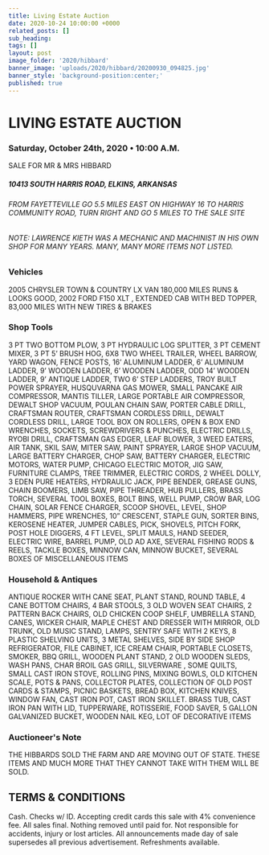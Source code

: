 ```yaml
---
title: Living Estate Auction
date: 2020-10-24 10:00:00 +0000
related_posts: []
sub_heading:  
tags: []
layout: post
image_folder: '2020/hibbard'
banner_image: 'uploads/2020/hibbard/20200930_094825.jpg'
banner_style: 'background-position:center;'
published: true
---
```

# LIVING ESTATE AUCTION
### Saturday, October 24th, 2020 • 10:00 A.M.
SALE FOR  MR & MRS  HIBBARD

##### 10413 SOUTH HARRIS ROAD, ELKINS, ARKANSAS
###### FROM FAYETTEVILLE GO 5.5 MILES EAST ON HIGHWAY 16 TO HARRIS COMMUNITY ROAD, TURN RIGHT AND GO 5 MILES TO THE SALE SITE
###### NOTE: LAWRENCE KIETH WAS A MECHANIC AND MACHINIST IN HIS OWN SHOP FOR MANY YEARS. MANY, MANY MORE ITEMS NOT LISTED.

<!--break-->

### Vehicles
2005 CHRYSLER TOWN & COUNTRY LX VAN 180,000 MILES RUNS & LOOKS GOOD, 2002 FORD F150 XLT , EXTENDED CAB WITH BED TOPPER, 83,000 MILES WITH NEW TIRES & BRAKES

### Shop Tools
3 PT TWO BOTTOM PLOW, 3 PT HYDRAULIC LOG SPLITTER, 3 PT CEMENT MIXER, 3 PT 5’ BRUSH HOG, 6X8 TWO WHEEL TRAILER, WHEEL BARROW, YARD WAGON, FENCE POSTS, 16’ ALUMINUM LADDER, 6’ ALUMINUM LADDER, 9’ WOODEN LADDER, 6’ WOODEN LADDER, ODD 14’ WOODEN LADDER, 9’ ANTIQUE LADDER,  TWO 6’ STEP LADDERS, TROY BUILT POWER SPRAYER, HUSQUVARNA  GAS MOWER, SMALL PANCAKE AIR COMPRESSOR, MANTIS TILLER, LARGE PORTABLE AIR COMPRESSOR, DEWALT SHOP VACUUM, POULAN CHAIN SAW, PORTER CABLE DRILL, CRAFTSMAN ROUTER, CRAFTSMAN CORDLESS DRILL, DEWALT CORDLESS DRILL, LARGE TOOL BOX ON ROLLERS, OPEN & BOX END WRENCHES, SOCKETS, SCREWDRIVERS & PUNCHES, ELECTRIC DRILLS, RYOBI DRILL, CRAFTSMAN GAS EDGER, LEAF BLOWER, 3 WEED EATERS, AIR TANK, SKIL SAW, MITER SAW, PAINT SPRAYER, LARGE SHOP VACUUM, LARGE BATTERY CHARGER, CHOP SAW, BATTERY CHARGER, ELECTRIC MOTORS, WATER PUMP, CHICAGO ELECTRIC MOTOR, JIG SAW, FURNITURE CLAMPS, TREE TRIMMER, ELECTRIC CORDS, 2 WHEEL DOLLY, 3 EDEN PURE HEATERS, HYDRAULIC JACK, PIPE BENDER, GREASE GUNS, CHAIN BOOMERS,  LIMB SAW, PIPE THREADER, HUB PULLERS, BRASS TORCH, SEVERAL TOOL BOXES, BOLT BINS, WELL PUMP, CROW BAR, LOG CHAIN, SOLAR FENCE CHARGER, SCOOP SHOVEL, LEVEL, SHOP HAMMERS, PIPE WRENCHES, 10” CRESCENT, STAPLE GUN, SORTER BINS, KEROSENE HEATER, JUMPER CABLES, PICK, SHOVELS, PITCH FORK, POST HOLE DIGGERS, 4 FT LEVEL, SPLIT MAULS, HAND SEEDER, ELECTRIC WIRE, BARREL PUMP, OLD AD AXE, SEVERAL FISHING RODS & REELS, TACKLE BOXES,  MINNOW CAN, MINNOW BUCKET, SEVERAL BOXES OF MISCELLANEOUS ITEMS

### Household & Antiques
ANTIQUE ROCKER WITH CANE SEAT, PLANT STAND, ROUND TABLE, 4 CANE BOTTOM CHAIRS, 4 BAR STOOLS, 3 OLD WOVEN SEAT CHAIRS, 2 PATTERN BACK CHAIRS, OLD CHICKEN COOP SHELF, UMBRELLA STAND, CANES, WICKER CHAIR, MAPLE CHEST AND DRESSER WITH MIRROR, OLD TRUNK, OLD MUSIC STAND, LAMPS, SENTRY SAFE WITH 2 KEYS, 8 PLASTIC SHELVING UNITS, 3 METAL SHELVES, SIDE BY SIDE SHOP REFRIGERATOR, FILE CABINET, ICE CREAM CHAIR, PORTABLE CLOSETS, SMOKER, BBQ GRILL, WOODEN PLANT STAND, 2 OLD WOODEN SLEDS, WASH PANS, CHAR BROIL GAS GRILL, SILVERWARE , SOME QUILTS, SMALL CAST IRON STOVE, ROLLING PINS, MIXING BOWLS, OLD KITCHEN SCALE, POTS & PANS, COLLECTOR PLATES, COLLECTION OF OLD POST CARDS & STAMPS, PICNIC BASKETS, BREAD BOX, KITCHEN KNIVES, WINDOW FAN, CAST IRON POT, CAST IRON SKILLET. BRASS TUB, CAST IRON PAN WITH LID, TUPPERWARE, ROTISSERIE, FOOD SAVER, 5 GALLON GALVANIZED BUCKET, WOODEN NAIL KEG, LOT OF DECORATIVE ITEMS

### Auctioneer's Note
THE HIBBARDS SOLD THE FARM AND ARE MOVING  OUT OF STATE. THESE ITEMS AND MUCH MORE THAT THEY CANNOT TAKE WITH THEM WILL BE SOLD.

## TERMS & CONDITIONS
Cash. Checks w/ ID. Accepting credit cards this sale with 4% convenience fee. All sales final. Nothing removed until paid for. Not responsible for accidents, injury or lost articles. All announcements made day of sale supersedes all previous advertisement. Refreshments available.